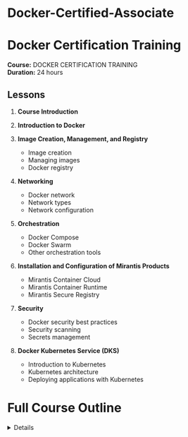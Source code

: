 # Docker-Certified-Associate
# Docker Certification Training

**Course:** DOCKER CERTIFICATION TRAINING\
**Duration:** 24 hours

## Lessons

1. **Course Introduction**

2. **Introduction to Docker**

3. **Image Creation, Management, and Registry**
   - Image creation
   - Managing images
   - Docker registry

4. **Networking**
   - Docker network
   - Network types
   - Network configuration

5. **Orchestration**
   - Docker Compose
   - Docker Swarm
   - Other orchestration tools

6. **Installation and Configuration of Mirantis Products**
   - Mirantis Container Cloud
   - Mirantis Container Runtime
   - Mirantis Secure Registry

7. **Security**
   - Docker security best practices
   - Security scanning
   - Secrets management

8. **Docker Kubernetes Service (DKS)**
   - Introduction to Kubernetes
   - Kubernetes architecture
   - Deploying applications with Kubernetes


# Full Course Outline
<details>
## 1: Course Introduction

1. What Is Docker?
2. Features of Docker
3. Virtual Machine vs. Docker
4. Industries Using Docker
5. Exam Information
6. Examination Format
7. Course Outline
8. Course Outcome
9. Course Components
10. Customer Support

## 2: Introduction to Docker

1. Docker Introduction
2. Docker Engine
3. Docker Properties
4. Installation of Docker Community Edition
5. Assisted practice: Install, Upgrade, and Uninstall Docker CE for Linux
6. Assisted practice: Configure Docker Daemon to Start on Boot
7. Docker: Architecture
8. Assisted Practice: Images and Containers
9. Knowledge Check

## 3: Image Creation, Management, and Registry

1. Images
2. Containers
3. Service
4. Overview and Instructions
5. Assisted Practice: Create a Docker Image
6. Layers of Images
7. Flattening
8. Docker Commit
9. Tag an Image
10. Assisted Practice: Image Tagging
11. Filter and Format
12. Basic Commands
13. The copy-on-write (COW) Strategy
14. Registry
15. Repositories
16. Private Repositories
17. Docker Push, Content Trust, and Pull
18. Assisted Practice: Deploy a registry
19. Assisted Practice: Configure a registry
20. Assisted Practice: Log in to a registry
21. Assisted Practice: Push an Image to Docker Hub
22. Assisted Practice: Push an image to a registry
23. Prune Images and Containers
24. Assisted Practice: Inspect, Remove and Prune Images
25. Assisted Practice: Pull and Delete an Image
26. Knowledge Check

## 4: Networking

1. Network Architecture
2. Bridge networks
3. Assisted Practice: Create a Bridge Network
4. Assisted Practice: Create a User-Defined Bridge Network
5. Host networking
6. Assisted practice: Create a Host Network
7. Overlay networks
8. Macvlan networks
9. Assisted practice: Create Macvlan networks
10. None Network
11. Prune Network
12. Container networking model
13. Container Networking
14. Use Cases of Network Drivers
15. Identifying Ports
16. Publishing Ports
17. Assisted Practice: Publishing Ports
18. Traffic
19. Assisted Practice: Configure Docker to Use External DNS
20. Docker Link
21. Knowledge Check


## 5: Orchestration

1. Container: Overview
2. Services and types (replicated and global)
3. Tasks
4. Swarm
5. Nodes 
6. Manager nodes
7. Worker nodes
8. Assisted practice: Set Up Swarm Cluster with Manager and Worker Nodes
9. Assisted practice: Join nodes to swarm
10. Assisted Practice: Create Replicated and Global Services
11. Assisted practice: Running Container vs. Running Service
12. Assisted practice: Create Overlay networks
13. Assisted practice: Deploy a Service on an Overlay Network
14. Assisted practice: Run a Container into a Running Service under Swarm
15. Assisted practice: Demonstrate Locking in Swarm Cluster
16. Drain swarm node
17. Assisted practice: Draining the swarm node
18. Docker Inspect
19. Assisted practice: Inspect a service on swarm
20. Compose
21. Compose: Configuration
22. Docker stack deploy
23. Assisted practice: Convert an Application Deployment into a Stack
24. Manipulate services in stack
25. Scaling
26. Assisted practice: Increase the Number of Replicas
27. Persistent Storage
28. Volumes
29. Bind Mounts
30. tmpfs Mounts
31. Assisted practice: Mount Volumes via Swarm Services
32. Assisted Practice: Demonstrate How to Use Storage Across Cluster Nodes
33. Prune Volumes
34. Docker Storage Drivers
35. DeviceMapper
36. Devicemapper Workflow
37. Devicemapper and Docker Performance
38. Assisted Practice: Select Storage Driver and Configure Device Mapper
39. Graph Driver
40. Labels
41. Assisted practice: Apply Node Labels, Inspect the Labels, and Filter Swarm Nodes by Labels
42. Quorum of managers
43. Fault Tolerance
44. Loss of Quorum
45. Quorum Recovery
46. Templates
47. Assisted practice: Usage of Templates
48. Logs
49. Accessing Logs
50. Troubleshooting Services
51. Debugging
52. Assisted practice: Troubleshoot a Service that Is Unable to Deploy
53. Logging Drivers
54. Configure Logging Drivers
55. Assisted Practice: Logging Drivers
56. Network Troubleshooting
57. Assisted Practice: Troubleshooting container networking
58. Backup: Swarm
59. Backup: Restore
60. Assisted Practice: Set up a Backup Schedule
61. Swarm Disaster Recovery
62. Knowledge Check
63. LEP1: Containerizing Legacy Application
64. LEP2: Creating a Docker Image and Creating a Replicated Service on Swarm Cluster

## 6: Installation and Configuration of Mirantis Products

1. Mirantis Products: Overview
2. Introduction to Mirantis Container Runtime
3. Features of MCR
4. Installation Requirements
5. Installation Methods
6. Uninstall MCR
7. Introduction to Mirantis Kubernetes Engine
8. Features of MKE
9. Orchestration
10. MKE Architecture
11. Interaction with MKE
12. Installation Requirements
13. Install MKE
14. Uninstall MKE
15. Mirantis Launchpad: Overview
16. Mirantis Launchpad: Installation
17. Assisted Practice: Install Mirantis Launchpad CLI
18. Uninstall Launchpad
19. Upgrade Launchpad
20. Joining Manager Nodes
21. High Availability
22. Load Balancing on MKE
23. Load Balancing MKE and MSR
24. Configuring Load Balancer
25. Deploying Load Balancer
26. Deploy
26. Deploy Swarm Service Using MKE
27. Access Control
28. Grant
29. Subject
30. Assisted Practice: Create and Manage Teams and Users
31. Role
32. Built-in Roles
33. Create a Custom Role
34. Resource Collection
35. Create a Grant
36. Create a Kubernetes Grant
37. Create a Swarm Grant
38. Service Deployment
39. Grant Composition
40. Introduction to Mirantis Secure Registry
41. Feature of MSR
42. MSR Architecture
43. MSR Components
44. Networks
45. Volumes
46. Image Storage
47. Installation Requirements
48. Assisted Practice: Install Mirantis Secure Registry
49. Post-Installation
50. Uninstall MSR
51. High Availability
52. MSR Failure Tolerance
53. Sizing MSR Installation
54. Add Replicas
55. Remove Replicas
56. Load Balancer
57. Configure Load Balancer
58. Health Check of Replicas
59. Load Balancer: Configuration and Deployment
60. MKE: Backup
61. MKE: Restore
62. MSR: Backup
63. MSR: Restore
64. MKE Disaster Recovery
65. MSR Disaster Recovery
66. Knowledge Check
67. LEP3: Creating a Grant with Custom Roles

## 7. Security

1. Docker Security
2. Default Engine Security
3. Namespace
4. Control Groups
5. Docker Daemon Attack Surface
6. Linux Kernel Capabilities
7. Docker Content Trust
8. Docker Content Trust Signature Verification
9. Sign an Image
10. Sign Images that MKE Can Trust
11. Vulnerabilities
12. Scan Images for Vulnerabilities
13. MKE Client Bundle
14. Integrate MKE with LDAP
15. Configure the LDAP Integration
16. LDAP Enabled
17. LDAP Server
18. LDAP User Search Configurations
19. LDAP Test Login
20. LDAP Sync Configuration
21. Revoke User Access
22. Data Synced from an Organization’s LDAP Directory
23. Assisted Practice: Create MKE Client Bundles
24. External Certificates with MKE
25. External Certificates with MSR
26. Configuration of Certificates
27. Swarm Security
28. Roles
29. Secrets
30. How Docker Manages Secrets
31. Docker Secret Commands
32. Knowledge Check

## 8. Docker Kubernetes Service (DKS)

### Kubernetes: Overview
    1. Introduction to Kubernetes
    2. Kubernetes Cluster
    3. Kubernetes Architecture

### Kubernetes CLI
    4. Kubernetes CLI
    5. kubectl Commands for Docker
    6. Assisted Practice: Access Kubernetes Cluster from Docker CLI

### Kubernetes Orchestration for Docker Enterprise
    7. Docker Kubernetes Service
    8. Kubernetes Orchestration for Docker Enterprise
    9. Security Features
   10. Kubernetes Orchestration in UCP

### Routing traffic to Kubernetes Pods
   11. Kubernetes Service
   12. Assisted Practice: Create a Service to Route Traffic From Frontend to Backend Pods
   13. Kubernetes ServiceTypes
   14. Kubernetes Networking Model

### Persistent Storage to Kubernetes
   15. Persistent Volumes
   16. Assisted Practice: Configure a Pod to Use a PersistentVolume for Storage
   17. Container Storage Interface
   18. Storage Classes

### Deployments and Configurations
   19. ReplicaSets
   20. Workload Deployments
   21. Configurations
   22. Assisted Practice: Create a ConfigMap and Secret for a Pod

### RBAC (Role-Based Access)
   23. Kubernetes grants
   24. RBAC Authorization

### Course-end Assessment Instructions
   25. Course-end Assessment Instructions
   26. Knowledge Check


</details>
